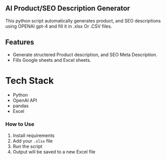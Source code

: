 ## AI Product/SEO Description Generator

This python script automatically generates product, and SEO descriptions using OPENAI gpt-4 and fill it in .xlsx Or .CSV files.



## Features 
- Generate structered Product description, and SEO Meta Description.
- Fills Google sheets and Excel sheets.

# Tech Stack
- Python
- OpenAI API
- pandas
- Excel

### How to Use
1. Install requirements
2. Add your `.xlsx` file
3. Run the script
4. Output will be saved to a new Excel file
